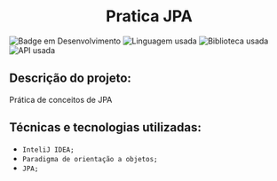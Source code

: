 <h1 align="center"> Pratica JPA  </h1>

![Badge em Desenvolvimento](https://img.shields.io/badge/STATUS:-Desenvolvimento-blue?style=for-the-badge)
![Linguagem usada](https://img.shields.io/badge/JAVA:-21-005100?style=for-the-badge)
![Biblioteca usada](https://img.shields.io/badge/Biblioteca:-Gson-3c0064?style=for-the-badge)
![API usada](https://img.shields.io/badge/JPA-purple?style=for-the-badge)


## Descrição do projeto:

Prática de conceitos de JPA 

## Técnicas e tecnologias utilizadas:

- ``InteliJ IDEA;``
- ``Paradigma de orientação a objetos;``
- ``JPA;``
